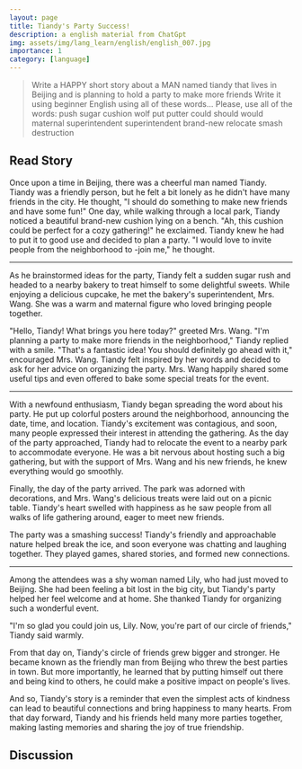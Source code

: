 ```yaml
---
layout: page
title: Tiandy's Party Success!
description: a english material from ChatGpt
img: assets/img/lang_learn/english/english_007.jpg
importance: 1
category: [language]
---
```






> Write a HAPPY short story about a MAN named tiandy that lives in Beijing and is planning to hold a party to make more friends Write it using beginner English using all of these words... Please, use all of the words: push sugar cushion wolf put putter could should would maternal superintendent superintendent brand-new relocate smash  destruction







## Read Story

Once upon a time in Beijing, there was a cheerful man named Tiandy. Tiandy was a friendly person, but he felt a bit lonely as he didn't have many friends in the city. He thought, "I should do something to make new friends and have some fun!"
One day, while walking through a local park, Tiandy noticed a beautiful brand-new cushion lying on a bench. "Ah, this cushion could be perfect for a cozy gathering!" he exclaimed. Tiandy knew he had to put it to good use and decided to plan a party. "I would love to invite people from the neighborhood to -join me," he thought.

---

As he brainstormed ideas for the party, Tiandy felt a sudden sugar rush and headed to a nearby bakery to treat himself to some delightful sweets. While enjoying a delicious cupcake, he met the bakery's superintendent, Mrs. Wang. She was a warm and maternal figure who loved bringing people together.

"Hello, Tiandy! What brings you here today?" greeted Mrs. Wang.
"I'm planning a party to make more friends in the neighborhood," Tiandy replied with a smile.
"That's a fantastic idea! You should definitely go ahead with it," encouraged Mrs. Wang.
Tiandy felt inspired by her words and decided to ask for her advice on organizing the party. Mrs. Wang happily shared some useful tips and even offered to bake some special treats for the event.

---

With a newfound enthusiasm, Tiandy began spreading the word about his party. He put up colorful posters around the neighborhood, announcing the date, time, and location. Tiandy's excitement was contagious, and soon, many people expressed their interest in attending the gathering.
As the day of the party approached, Tiandy had to relocate the event to a nearby park to accommodate everyone. He was a bit nervous about hosting such a big gathering, but with the support of Mrs. Wang and his new friends, he knew everything would go smoothly.

Finally, the day of the party arrived. The park was adorned with decorations, and Mrs. Wang's delicious treats were laid out on a picnic table. Tiandy's heart swelled with happiness as he saw people from all walks of life gathering around, eager to meet new friends.

The party was a smashing success! Tiandy's friendly and approachable nature helped break the ice, and soon everyone was chatting and laughing together. They played games, shared stories, and formed new connections.

---

Among the attendees was a shy woman named Lily, who had just moved to Beijing. She had been feeling a bit lost in the big city, but Tiandy's party helped her feel welcome and at home. She thanked Tiandy for organizing such a wonderful event.

"I'm so glad you could join us, Lily. Now, you're part of our circle of friends," Tiandy said warmly.

From that day on, Tiandy's circle of friends grew bigger and stronger. He became known as the friendly man from Beijing who threw the best parties in town. But more importantly, he learned that by putting himself out there and being kind to others, he could make a positive impact on people's lives.

And so, Tiandy's story is a reminder that even the simplest acts of kindness can lead to beautiful connections and bring happiness to many hearts. From that day forward, Tiandy and his friends held many more parties together, making lasting memories and sharing the joy of true friendship.

## Discussion

